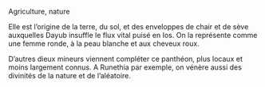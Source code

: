 Agriculture, nature

Elle est l’origine de la terre, du sol, et des enveloppes de chair et de sève auxquelles Dayub insuffle le flux vital puisé en Ios. On la représente comme une femme ronde, à la peau blanche et aux cheveux roux.

D’autres dieux mineurs viennent compléter ce panthéon, plus locaux et moins largement connus. A Runethia par exemple, on vénère aussi des divinités de la nature et de l’aléatoire.